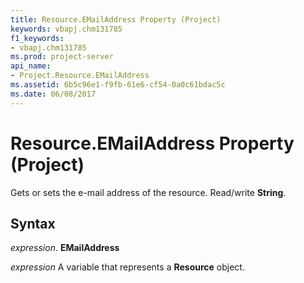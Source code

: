 ```yaml
---
title: Resource.EMailAddress Property (Project)
keywords: vbapj.chm131785
f1_keywords:
- vbapj.chm131785
ms.prod: project-server
api_name:
- Project.Resource.EMailAddress
ms.assetid: 6b5c96e1-f9fb-61e6-cf54-0a0c61bdac5c
ms.date: 06/08/2017
---
```



# Resource.EMailAddress Property (Project)

Gets or sets the e-mail address of the resource. Read/write  **String**.


## Syntax

 _expression_. **EMailAddress**

 _expression_ A variable that represents a **Resource** object.


